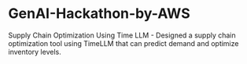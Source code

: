 # GenAI-Hackathon-by-AWS
Supply Chain Optimization Using Time LLM​ - Designed a supply chain optimization tool using TimeLLM that can predict demand and optimize inventory levels. 
